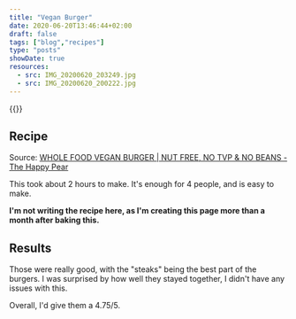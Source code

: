 ```yaml
---
title: "Vegan Burger"
date: 2020-06-20T13:46:44+02:00
draft: false
tags: ["blog","recipes"]
type: "posts"
showDate: true
resources:
  - src: IMG_20200620_203249.jpg
  - src: IMG_20200620_200222.jpg
---
```


{{<gallery>}}

## Recipe

Source: [WHOLE FOOD VEGAN BURGER | NUT FREE, NO TVP & NO BEANS -  The Happy Pear](https://www.youtube.com/watch?v=Z0oFBEnVgQA)

This took about 2 hours to make. It's enough for 4 people, and is easy to make.

**I'm not writing the recipe here, as I'm creating this page more than a month after baking this.**

## Results

Those were really good, with the "steaks" being the best part of the burgers. I was surprised by how well they stayed together, I didn't have any issues with this.

Overall, I'd give them a 4.75/5.

